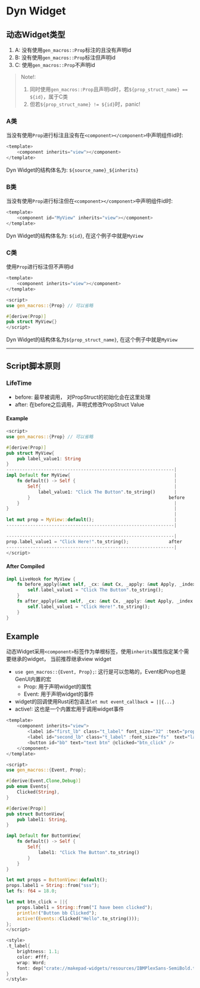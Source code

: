 # Dyn Widget

## 动态Widget类型

1. A: 没有使用`gen_macros::Prop`标注的且没有声明id
2. B: 没有使用`gen_macros::Prop`标注但声明id
3. C: 使用`gen_macros::Prop`不声明id

> Note!:
>   1. 同时使用`gen_macros::Prop`且声明id时，若`${prop_struct_name} == ${id}`，属于C类
>   2. 但若`${prop_struct_name} != ${id}`时，panic!

### A类

当没有使用`Prop`进行标注且没有在`<component></component>`中声明组件id时:

```rust
<template>
    <component inherits="view"></component>
</template>
```

Dyn Widget的结构体名为: `${source_name}_${inherits}`

### B类

当没有使用`Prop`进行标注但在`<component></component>`中声明组件id时:

```rust
<template>
    <component id="MyView" inherits="view"></component>
</template>
```

Dyn Widget的结构体名为: `${id}`, 在这个例子中就是`MyView`

### C类

使用`Prop`进行标注但不声明id

```rust
<template>
    <component inherits="view"></component>
</template>

<script>
use gen_macros::{Prop} // 可以省略

#[derive(Prop)]
pub struct MyView{}
</script>
```

Dyn Widget的结构体名为`${prop_struct_name}`, 在这个例子中就是`MyView`

---

## Script脚本原则

### LifeTime

- before: 最早被调用， 对PropStruct的初始化会在这里处理
- after: 在before之后调用，声明式修改PropStruct Value

#### Example

```rust
<script>
use gen_macros::{Prop} // 可以省略

#[derive(Prop)]
pub struct MyView{
    pub label_value1: String
}
---------------------------------------------------------------|
impl Default for MyView{                                       |
    fn default() -> Self {                                     |
        Self{                                                  |
            label_value1: "Click The Button".to_string()       |
        }                                                    before
    }                                                          |
}                                                              |
                                                               |
let mut prop = MyView::default();                              |
---------------------------------------------------------------|

---------------------------------------------------------------|
prop.label_value1 = "Click Here!".to_string();               after
---------------------------------------------------------------|
</script>
```
#### After Compiled
```rust
impl LiveHook for MyView {
    fn before_apply(&mut self, _cx: &mut Cx, _apply: &mut Apply, _index: usize, _nodes: &[LiveNode]) {
        self.label_value1 = "Click The Button".to_string();
    }
    fn after_apply(&mut self, _cx: &mut Cx, _apply: &mut Apply, _index: usize, _nodes: &[LiveNode]) {
        self.label_value1 = "Click Here!".to_string();
    }
}
```

## Example

动态Widget采用`<component>`标签作为单根标签，使用`inherits`属性指定某个需要继承的widget，
当前推荐继承view widget

- `use gen_macros::{Event, Prop};`: 这行是可以忽略的，Event和Prop也是GenUI内置的宏
  - Prop: 用于声明widget的属性
  - Event: 用于声明widget的事件
- widget的回调使用Rust闭包语法`let mut event_callback = ||{...}`
- active!: 这也是一个内置宏用于调用widget事件
```rust
<template>
    <component inherits="view">
        <label id="first_lb" class="t_label" font_size="32" :text="props.label1"/>
        <label id="second_lb" class="t_label" :font_size="fs"  text="label 2"/>
        <button id="bb" text="text btn" @clicked="btn_click" />
    </component>
</template>

<script>
use gen_macros::{Event, Prop};

#[derive(Event,Clone,Debug)]
pub enum Events{
    Clicked(String),
}

#[derive(Prop)]
pub struct ButtonView{
    pub label1: String,
}

impl Default for ButtonView{
    fn default() -> Self {
        Self{
            label1: "Click The Button".to_string()
        }
    }
}

let mut props = ButtonView::default();
props.label1 = String::from("sss");
let fs: f64 = 18.0;

let mut btn_click = ||{
    props.label1 = String::from("I have been clicked");
    println!("Button bb Clicked");
    active!(Events::Clicked("Hello".to_string()));
};
</script>

<style>
.t_label{
    brightness: 1.1;
    color: #fff;
    wrap: Word;
    font: dep("crate://makepad-widgets/resources/IBMPlexSans-SemiBold.ttf");
}
</style>
```